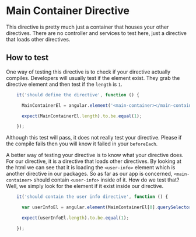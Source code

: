 # Main Container Directive

This directive is pretty much just a container that houses your other directives. There are no controller and services to test here, just a directive that loads other directives.

## How to test

One way of testing this directive is to check if your directive actually compiles. Developers will usually test if the element exist. They grab the directive element and then test if the `length` is `1`.

```javascript
    it('should define the directive', function () {

      MainContainerEl = angular.element('<main-container></main-container>');

      expect(MainContainerEl.length).to.be.equal(1);

    });
```

Although this test will pass, it does not really test your directive. Please if the compile fails then you will know it failed in your `beforeEach`.

A better way of testing your directive is to know what your directive does. For our directive, it is a directive that loads other directives. By looking at the html we can see that it is loading the `<user-info>` element which is another directive in our packages. So as far as our app is concerned, `<main-container>` should contain `<user-info>` inside of it. How do we test that? Well, we simply look for the element if it exist inside our directive.

```javascript
    it('should contain the user info directive', function () {

      var userInfoEl = angular.element(MainContainerEl[0].querySelector('user-info'));

      expect(userInfoEl.length).to.be.equal(1);

    });
```